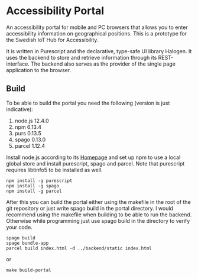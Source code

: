 # Accessibility Portal
An accessibility portal for mobile and PC browsers that allows you to enter accessibility information on geographical positions. This is a prototype for the Swedish IoT Hub for Accessibility.

It is written in Purescript and the declarative, type-safe UI library Halogen. It uses the backend to store and retrieve information through its REST-interface. The backend also serves as the provider of the single page application to the browser.

## Build
To be able to build the portal you need the following (version is just indicative):

1. node.js 12.4.0
2. npm 6.13.4
3. purs 0.13.5
4. spago 0.13.0
5. parcel 1.12.4

Install node.js according to its [Homepage](https://nodejs.org/en/) and set up npm to use a local global store and install purescript, spago and parcel. Note that purescript requires libtinfo5 to be installed as well.

```
npm install -g purescript
npm install -g spago
npm install -g parcel
```

After this you can build the portal either using the makefile in the root of the git repository or just write spago build in the portal directory. I would recommend using the makefile when building to be able to run the backend. Otherwise while programming just use spago build in the directory to verify your code. 

```
spago build
spage bundle-app
parcel build index.html -d ../backend/static index.html
```
or

```
make build-portal
```
